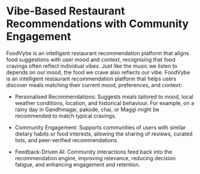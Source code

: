 # Vibe-Based Restaurant Recommendations with Community Engagement

FoodVybe is an intelligent restaurant recommendation platform that aligns food suggestions with user mood and context, recognising that food cravings often reflect individual vibes.
Just like the music we listen to depends on our mood, the food we crave also reflects our vibe. FoodVybe is an intelligent restaurant recommendation platform that helps users discover meals matching their current mood, preferences, and context:

- Personalised Recommendations: Suggests meals tailored to mood, local weather conditions, location, and historical behaviour. For example, on a rainy day in Gandhinagar, pakode, chai, or Maggi might be recommended to match typical cravings.

- Community Engagement: Supports communities of users with similar dietary habits or food interests, allowing the sharing of reviews, curated lists, and peer-verified recommendations.

- Feedback-Driven AI: Community interactions feed back into the recommendation engine, improving relevance, reducing decision fatigue, and enhancing engagement and retention.
